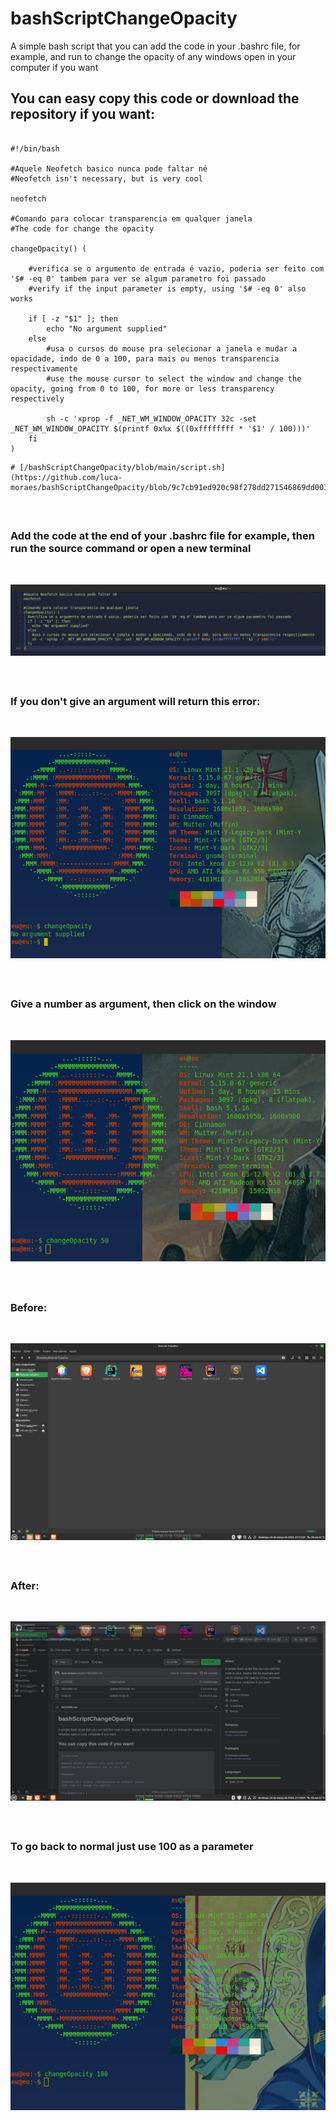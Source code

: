 # bashScriptChangeOpacity
A simple bash script that you can add the code in your .bashrc file, for example, and run to change the opacity of any windows open in your computer if you want

## You can easy copy this code or download the repository if you want:

```shell

#!/bin/bash

#Aquele Neofetch basico nunca pode faltar né
#Neofetch isn't necessary, but is very cool

neofetch

#Comando para colocar transparencia em qualquer janela
#The code for change the opacity

changeOpacity() (

	#verifica se o argumento de entrada é vazio, poderia ser feito com '$# -eq 0' tambem para ver se algum parametro foi passado
	#verify if the input parameter is empty, using '$# -eq 0' also works

	if [ -z "$1" ]; then
		echo "No argument supplied"
	else
		#usa o cursos do mouse pra selecionar a janela e mudar a opacidade, indo de 0 a 100, para mais ou menos transparencia respectivamente
		#use the mouse cursor to select the window and change the opacity, going from 0 to 100, for more or less transparency respectively

		sh -c 'xprop -f _NET_WM_WINDOW_OPACITY 32c -set _NET_WM_WINDOW_OPACITY $(printf 0x%x $((0xffffffff * '$1' / 100)))'
	fi
)

```

```shell
# [/bashScriptChangeOpacity/blob/main/script.sh](https://github.com/luca-moraes/bashScriptChangeOpacity/blob/9c7cb91ed920c98f278dd271546869dd0034a748/script.sh)
```

&nbsp;

##

### Add the code at the end of your .bashrc file for example, then run the source command or open a new terminal
&nbsp;

![Bashrc file with the code](https://github.com/luca-moraes/bashScriptChangeOpacity/blob/main/imgs/1.png)

&nbsp;

##

### If you don't give an argument will return this error:
&nbsp;

![Bashrc file with the code](https://github.com/luca-moraes/bashScriptChangeOpacity/blob/main/imgs/2.png)

&nbsp;

##

### Give a number as argument, then click on the window
&nbsp;

![Bashrc file with the code](https://github.com/luca-moraes/bashScriptChangeOpacity/blob/main/imgs/3.png)

&nbsp;

##

### Before:
&nbsp;

![Bashrc file with the code](https://github.com/luca-moraes/bashScriptChangeOpacity/blob/main/imgs/4.png)

&nbsp;

##

### After:
&nbsp;

![Bashrc file with the code](https://github.com/luca-moraes/bashScriptChangeOpacity/blob/main/imgs/5.png)

&nbsp;

##

### To go back to normal just use 100 as a parameter
&nbsp;

![Bashrc file with the code](https://github.com/luca-moraes/bashScriptChangeOpacity/blob/main/imgs/6.png)
